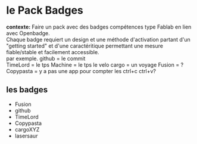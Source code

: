 # le Pack Badges

**contexte:**
Faire un pack avec des badges compétences type Fablab en lien avec Openbadge.   
Chaque badge requiert un design et une méthode d'activation partant d'un "getting started" et d'une caractéritique permettant une mesure fiable/stable et facilement accessible.   
par exemple. 
github = le commit  
TimeLord = le tps
Machine = le tps
le velo cargo = un voyage
Fusion = ?
Copypasta = y a pas une app pour compter les ctrl+c ctrl+v?


## les badges
- Fusion
- github
- TimeLord
- Copypasta
- cargoXYZ
- lasersaur

